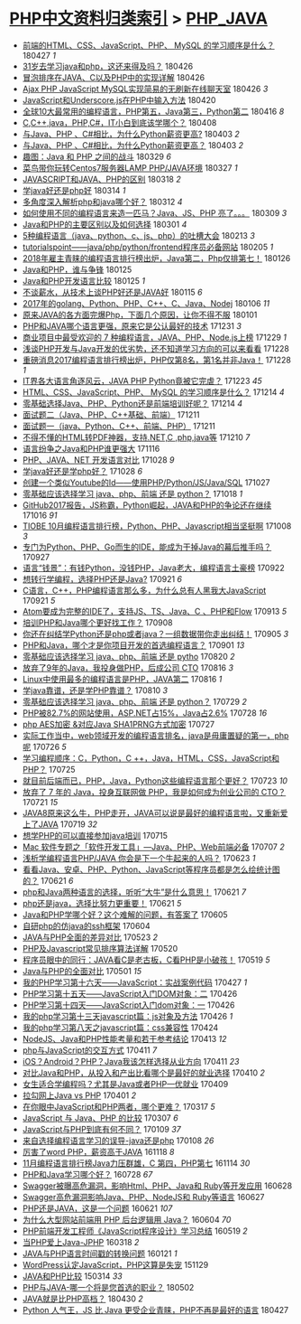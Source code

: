 [PHP中文资料归类索引](../README.md) > [PHP_JAVA](PHP_JAVA.md)
====
- [前端的HTML、CSS、JavaScript、PHP、 MySQL 的学习顺序是什么？](http://jkwz.applinzi.com/ittc/7096619453678879760.html#%E5%89%8D%E7%AB%AF%E7%9A%84HTML%E3%80%81CSS%E3%80%81JavaScript%E3%80%81PHP%E3%80%81+MySQL+%E7%9A%84%E5%AD%A6%E4%B9%A0%E9%A1%BA%E5%BA%8F%E6%98%AF%E4%BB%80%E4%B9%88%EF%BC%9F) 180427 *1* 
- [31岁去学习java和php，这还来得及吗？](http://jkwz.applinzi.com/ittc/7096320330803184657.html#31%E5%B2%81%E5%8E%BB%E5%AD%A6%E4%B9%A0java%E5%92%8Cphp%EF%BC%8C%E8%BF%99%E8%BF%98%E6%9D%A5%E5%BE%97%E5%8F%8A%E5%90%97%EF%BC%9F) 180426  
- [冒泡排序在JAVA、C以及PHP中的实现详解](http://jkwz.applinzi.com/ittc/7095931638167110672.html#%E5%86%92%E6%B3%A1%E6%8E%92%E5%BA%8F%E5%9C%A8JAVA%E3%80%81C%E4%BB%A5%E5%8F%8APHP%E4%B8%AD%E7%9A%84%E5%AE%9E%E7%8E%B0%E8%AF%A6%E8%A7%A3) 180426  
- [Ajax PHP JavaScript MySQL实现简易的无刷新在线聊天室](http://jkwz.applinzi.com/ittc/7096221707595678726.html#Ajax+PHP+JavaScript+MySQL%E5%AE%9E%E7%8E%B0%E7%AE%80%E6%98%93%E7%9A%84%E6%97%A0%E5%88%B7%E6%96%B0%E5%9C%A8%E7%BA%BF%E8%81%8A%E5%A4%A9%E5%AE%A4) 180426 *3* 
- [JavaScript和Underscore.js在PHP中输入方法](http://jkwz.applinzi.com/ittc/7093955169966621712.html#JavaScript%E5%92%8CUnderscore.js%E5%9C%A8PHP%E4%B8%AD%E8%BE%93%E5%85%A5%E6%96%B9%E6%B3%95) 180420  
- [全球10大最常用的编程语言，PHP第五，Java第三，Python第二](http://jkwz.applinzi.com/ittc/7090394521735267339.html#%E5%85%A8%E7%90%8310%E5%A4%A7%E6%9C%80%E5%B8%B8%E7%94%A8%E7%9A%84%E7%BC%96%E7%A8%8B%E8%AF%AD%E8%A8%80%EF%BC%8CPHP%E7%AC%AC%E4%BA%94%EF%BC%8CJava%E7%AC%AC%E4%B8%89%EF%BC%8CPython%E7%AC%AC%E4%BA%8C) 180416 *8* 
- [C,C++,java，PHP,C#，IT小白到底该学哪个？](http://jkwz.applinzi.com/ittc/7089607025975886855.html#C%2CC%2B%2B%2Cjava%EF%BC%8CPHP%2CC%23%EF%BC%8CIT%E5%B0%8F%E7%99%BD%E5%88%B0%E5%BA%95%E8%AF%A5%E5%AD%A6%E5%93%AA%E4%B8%AA%EF%BC%9F) 180408  
- [与Java、PHP 、C#相比，为什么Python薪资更高?](http://jkwz.applinzi.com/ittc/7087740882013127690.html#%E4%B8%8EJava%E3%80%81PHP+%E3%80%81C%23%E7%9B%B8%E6%AF%94%EF%BC%8C%E4%B8%BA%E4%BB%80%E4%B9%88Python%E8%96%AA%E8%B5%84%E6%9B%B4%E9%AB%98%3F) 180403 *2* 
- [与Java、PHP 、C#相比，为什么Python薪资更高？](http://jkwz.applinzi.com/ittc/7087537361875633163.html#%E4%B8%8EJava%E3%80%81PHP+%E3%80%81C%23%E7%9B%B8%E6%AF%94%EF%BC%8C%E4%B8%BA%E4%BB%80%E4%B9%88Python%E8%96%AA%E8%B5%84%E6%9B%B4%E9%AB%98%EF%BC%9F) 180403 *2* 
- [趣图：Java 和 PHP 之间的战斗](http://jkwz.applinzi.com/ittc/7085918501326029835.html#%E8%B6%A3%E5%9B%BE%EF%BC%9AJava+%E5%92%8C+PHP+%E4%B9%8B%E9%97%B4%E7%9A%84%E6%88%98%E6%96%97) 180329 *6* 
- [菜鸟带你玩转Centos7服务器LAMP PHP/JAVA环境](http://jkwz.applinzi.com/ittc/7085091736026350598.html#%E8%8F%9C%E9%B8%9F%E5%B8%A6%E4%BD%A0%E7%8E%A9%E8%BD%ACCentos7%E6%9C%8D%E5%8A%A1%E5%99%A8LAMP+PHP%2FJAVA%E7%8E%AF%E5%A2%83) 180327 *1* 
- [JAVASCRIPT和JAVA、PHP的区别](http://jkwz.applinzi.com/ittc/7081775931519927307.html#JAVASCRIPT%E5%92%8CJAVA%E3%80%81PHP%E7%9A%84%E5%8C%BA%E5%88%AB) 180318 *2* 
- [学java好还是php好](http://jkwz.applinzi.com/ittc/7080248826793559047.html#%E5%AD%A6java%E5%A5%BD%E8%BF%98%E6%98%AFphp%E5%A5%BD) 180314 *1* 
- [多角度深入解析php和java哪个好？](http://jkwz.applinzi.com/ittc/7079610986598499344.html#%E5%A4%9A%E8%A7%92%E5%BA%A6%E6%B7%B1%E5%85%A5%E8%A7%A3%E6%9E%90php%E5%92%8Cjava%E5%93%AA%E4%B8%AA%E5%A5%BD%EF%BC%9F) 180312 *4* 
- [如何使用不同的编程语言来造一匹马？Java、JS、PHP 亮了。。。](http://jkwz.applinzi.com/ittc/7078540740496196624.html#%E5%A6%82%E4%BD%95%E4%BD%BF%E7%94%A8%E4%B8%8D%E5%90%8C%E7%9A%84%E7%BC%96%E7%A8%8B%E8%AF%AD%E8%A8%80%E6%9D%A5%E9%80%A0%E4%B8%80%E5%8C%B9%E9%A9%AC%EF%BC%9FJava%E3%80%81JS%E3%80%81PHP+%E4%BA%AE%E4%BA%86%E3%80%82%E3%80%82%E3%80%82) 180309 *3* 
- [Java和PHP的主要区别以及如何选择](http://jkwz.applinzi.com/ittc/7075471673401017360.html#Java%E5%92%8CPHP%E7%9A%84%E4%B8%BB%E8%A6%81%E5%8C%BA%E5%88%AB%E4%BB%A5%E5%8F%8A%E5%A6%82%E4%BD%95%E9%80%89%E6%8B%A9) 180301 *4* 
- [5种编程语言（java、python、c、js、php）的吐槽大会](http://jkwz.applinzi.com/ittc/7067728528420635655.html#5%E7%A7%8D%E7%BC%96%E7%A8%8B%E8%AF%AD%E8%A8%80%EF%BC%88java%E3%80%81python%E3%80%81c%E3%80%81js%E3%80%81php%EF%BC%89%E7%9A%84%E5%90%90%E6%A7%BD%E5%A4%A7%E4%BC%9A) 180213 *3* 
- [tutorialspoint——java/php/python/frontend程序员必备网站](http://jkwz.applinzi.com/ittc/7066591206509642769.html#tutorialspoint%E2%80%94%E2%80%94java%2Fphp%2Fpython%2Ffrontend%E7%A8%8B%E5%BA%8F%E5%91%98%E5%BF%85%E5%A4%87%E7%BD%91%E7%AB%99) 180205 *1* 
- [2018年雇主青睐的编程语言排行榜出炉，Java第二，Php仅排第七！](http://jkwz.applinzi.com/ittc/7062939455407522833.html#2018%E5%B9%B4%E9%9B%87%E4%B8%BB%E9%9D%92%E7%9D%90%E7%9A%84%E7%BC%96%E7%A8%8B%E8%AF%AD%E8%A8%80%E6%8E%92%E8%A1%8C%E6%A6%9C%E5%87%BA%E7%82%89%EF%BC%8CJava%E7%AC%AC%E4%BA%8C%EF%BC%8CPhp%E4%BB%85%E6%8E%92%E7%AC%AC%E4%B8%83%EF%BC%81) 180126  
- [Java和PHP，谁与争锋](http://jkwz.applinzi.com/ittc/7062175384471077898.html#Java%E5%92%8CPHP%EF%BC%8C%E8%B0%81%E4%B8%8E%E4%BA%89%E9%94%8B) 180125  
- [Java和PHP开发语言比较](http://jkwz.applinzi.com/ittc/7062175384496243719.html#Java%E5%92%8CPHP%E5%BC%80%E5%8F%91%E8%AF%AD%E8%A8%80%E6%AF%94%E8%BE%83) 180125 *1* 
- [不谈薪水，从技术上谈PHP好还是JAVA好](http://jkwz.applinzi.com/ittc/7058910278786221072.html#%E4%B8%8D%E8%B0%88%E8%96%AA%E6%B0%B4%EF%BC%8C%E4%BB%8E%E6%8A%80%E6%9C%AF%E4%B8%8A%E8%B0%88PHP%E5%A5%BD%E8%BF%98%E6%98%AFJAVA%E5%A5%BD) 180115 *6* 
- [2017年的golang、Python、PHP、C++、C、Java、Nodej](http://jkwz.applinzi.com/ittc/7055530015314150410.html#2017%E5%B9%B4%E7%9A%84golang%E3%80%81Python%E3%80%81PHP%E3%80%81C%2B%2B%E3%80%81C%E3%80%81Java%E3%80%81Nodej) 180106 *11* 
- [原来JAVA的各方面完爆Php，下面几个原因，让你不得不服](http://jkwz.applinzi.com/ittc/7053693196410815495.html#%E5%8E%9F%E6%9D%A5JAVA%E7%9A%84%E5%90%84%E6%96%B9%E9%9D%A2%E5%AE%8C%E7%88%86Php%EF%BC%8C%E4%B8%8B%E9%9D%A2%E5%87%A0%E4%B8%AA%E5%8E%9F%E5%9B%A0%EF%BC%8C%E8%AE%A9%E4%BD%A0%E4%B8%8D%E5%BE%97%E4%B8%8D%E6%9C%8D) 180101  
- [PHP和JAVA哪个语言更强，原来它是公认最好的技术](http://jkwz.applinzi.com/ittc/7053191189879063568.html#PHP%E5%92%8CJAVA%E5%93%AA%E4%B8%AA%E8%AF%AD%E8%A8%80%E6%9B%B4%E5%BC%BA%EF%BC%8C%E5%8E%9F%E6%9D%A5%E5%AE%83%E6%98%AF%E5%85%AC%E8%AE%A4%E6%9C%80%E5%A5%BD%E7%9A%84%E6%8A%80%E6%9C%AF) 171231 *3* 
- [商业项目中最受欢迎的 7 种编程语言，JAVA、PHP、Node.js上榜](http://jkwz.applinzi.com/ittc/7052449298858378256.html#%E5%95%86%E4%B8%9A%E9%A1%B9%E7%9B%AE%E4%B8%AD%E6%9C%80%E5%8F%97%E6%AC%A2%E8%BF%8E%E7%9A%84+7+%E7%A7%8D%E7%BC%96%E7%A8%8B%E8%AF%AD%E8%A8%80%EF%BC%8CJAVA%E3%80%81PHP%E3%80%81Node.js%E4%B8%8A%E6%A6%9C) 171229 *1* 
- [浅谈PHP开发与Java开发的优劣势，还不知道学习方向的可以来看看](http://jkwz.applinzi.com/ittc/7052157074237047825.html#%E6%B5%85%E8%B0%88PHP%E5%BC%80%E5%8F%91%E4%B8%8EJava%E5%BC%80%E5%8F%91%E7%9A%84%E4%BC%98%E5%8A%A3%E5%8A%BF%EF%BC%8C%E8%BF%98%E4%B8%8D%E7%9F%A5%E9%81%93%E5%AD%A6%E4%B9%A0%E6%96%B9%E5%90%91%E7%9A%84%E5%8F%AF%E4%BB%A5%E6%9D%A5%E7%9C%8B%E7%9C%8B) 171228  
- [重磅消息2017编程语言排行榜出炉，PHP仅第8名，第1名并非Java！](http://jkwz.applinzi.com/ittc/7052087482500252688.html#%E9%87%8D%E7%A3%85%E6%B6%88%E6%81%AF2017%E7%BC%96%E7%A8%8B%E8%AF%AD%E8%A8%80%E6%8E%92%E8%A1%8C%E6%A6%9C%E5%87%BA%E7%82%89%EF%BC%8CPHP%E4%BB%85%E7%AC%AC8%E5%90%8D%EF%BC%8C%E7%AC%AC1%E5%90%8D%E5%B9%B6%E9%9D%9EJava%EF%BC%81) 171228 *1* 
- [IT界各大语言角逐风云，JAVA PHP Python竟被它完虐？](http://jkwz.applinzi.com/ittc/7050274253214057489.html#IT%E7%95%8C%E5%90%84%E5%A4%A7%E8%AF%AD%E8%A8%80%E8%A7%92%E9%80%90%E9%A3%8E%E4%BA%91%EF%BC%8CJAVA+PHP+Python%E7%AB%9F%E8%A2%AB%E5%AE%83%E5%AE%8C%E8%99%90%EF%BC%9F) 171223 *45* 
- [HTML、CSS、JavaScript、PHP、 MySQL 的学习顺序是什么？](http://jkwz.applinzi.com/ittc/7046932135288505360.html#HTML%E3%80%81CSS%E3%80%81JavaScript%E3%80%81PHP%E3%80%81+MySQL+%E7%9A%84%E5%AD%A6%E4%B9%A0%E9%A1%BA%E5%BA%8F%E6%98%AF%E4%BB%80%E4%B9%88%EF%BC%9F) 171214 *4* 
- [零基础选择Java、PHP、Python还是前端培训好呢？](http://jkwz.applinzi.com/ittc/7046897854755374097.html#%E9%9B%B6%E5%9F%BA%E7%A1%80%E9%80%89%E6%8B%A9Java%E3%80%81PHP%E3%80%81Python%E8%BF%98%E6%98%AF%E5%89%8D%E7%AB%AF%E5%9F%B9%E8%AE%AD%E5%A5%BD%E5%91%A2%EF%BC%9F) 171214 *4* 
- [面试题二（Java、PHP、C++基础、前端）](http://jkwz.applinzi.com/ittc/7045783637625144336.html#%E9%9D%A2%E8%AF%95%E9%A2%98%E4%BA%8C%EF%BC%88Java%E3%80%81PHP%E3%80%81C%2B%2B%E5%9F%BA%E7%A1%80%E3%80%81%E5%89%8D%E7%AB%AF%EF%BC%89) 171211  
- [面试题一（java、Python、C++、前端、PHP）](http://jkwz.applinzi.com/ittc/7045776125047866385.html#%E9%9D%A2%E8%AF%95%E9%A2%98%E4%B8%80%EF%BC%88java%E3%80%81Python%E3%80%81C%2B%2B%E3%80%81%E5%89%8D%E7%AB%AF%E3%80%81PHP%EF%BC%89) 171211  
- [不得不懂的HTML转PDF神器，支持.NET,C ,php,java等](http://jkwz.applinzi.com/ittc/7044364657744151568.html#%E4%B8%8D%E5%BE%97%E4%B8%8D%E6%87%82%E7%9A%84HTML%E8%BD%ACPDF%E7%A5%9E%E5%99%A8%EF%BC%8C%E6%94%AF%E6%8C%81.NET%2CC+%2Cphp%2Cjava%E7%AD%89) 171210 *7* 
- [语言纷争之Java和PHP谁更强大](http://jkwz.applinzi.com/ittc/7036581774124123153.html#%E8%AF%AD%E8%A8%80%E7%BA%B7%E4%BA%89%E4%B9%8BJava%E5%92%8CPHP%E8%B0%81%E6%9B%B4%E5%BC%BA%E5%A4%A7) 171116  
- [PHP、JAVA、NET 开发语言对比](http://jkwz.applinzi.com/ittc/7029434625313735696.html#PHP%E3%80%81JAVA%E3%80%81NET+%E5%BC%80%E5%8F%91%E8%AF%AD%E8%A8%80%E5%AF%B9%E6%AF%94) 171028 *9* 
- [学java好还是学php好？](http://jkwz.applinzi.com/ittc/7029432152851219472.html#%E5%AD%A6java%E5%A5%BD%E8%BF%98%E6%98%AF%E5%AD%A6php%E5%A5%BD%EF%BC%9F) 171028 *6* 
- [创建一个类似Youtube的Id——使用PHP/Python/JS/Java/SQL](http://jkwz.applinzi.com/ittc/7029085431755441168.html#%E5%88%9B%E5%BB%BA%E4%B8%80%E4%B8%AA%E7%B1%BB%E4%BC%BCYoutube%E7%9A%84Id%E2%80%94%E2%80%94%E4%BD%BF%E7%94%A8PHP%2FPython%2FJS%2FJava%2FSQL) 171027  
- [零基础应该选择学习 java、php、前端 还是 python？](http://jkwz.applinzi.com/ittc/7025883386458145808.html#%E9%9B%B6%E5%9F%BA%E7%A1%80%E5%BA%94%E8%AF%A5%E9%80%89%E6%8B%A9%E5%AD%A6%E4%B9%A0+java%E3%80%81php%E3%80%81%E5%89%8D%E7%AB%AF+%E8%BF%98%E6%98%AF+python%EF%BC%9F) 171018 *1* 
- [GitHub2017报告，JS称霸，Python崛起，JAVA和PHP的争论还在继续](http://jkwz.applinzi.com/ittc/7024996762924876816.html#GitHub2017%E6%8A%A5%E5%91%8A%EF%BC%8CJS%E7%A7%B0%E9%9C%B8%EF%BC%8CPython%E5%B4%9B%E8%B5%B7%EF%BC%8CJAVA%E5%92%8CPHP%E7%9A%84%E4%BA%89%E8%AE%BA%E8%BF%98%E5%9C%A8%E7%BB%A7%E7%BB%AD) 171016 *91* 
- [TIOBE 10月编程语言排行榜，Python、PHP、Javascript相当坚挺啊](http://jkwz.applinzi.com/ittc/7022003937169900560.html#TIOBE+10%E6%9C%88%E7%BC%96%E7%A8%8B%E8%AF%AD%E8%A8%80%E6%8E%92%E8%A1%8C%E6%A6%9C%EF%BC%8CPython%E3%80%81PHP%E3%80%81Javascript%E7%9B%B8%E5%BD%93%E5%9D%9A%E6%8C%BA%E5%95%8A) 171008 *3* 
- [专门为Python、PHP、Go而生的IDE，能成为干掉Java的幕后推手吗？](http://jkwz.applinzi.com/ittc/7018017039871116304.html#%E4%B8%93%E9%97%A8%E4%B8%BAPython%E3%80%81PHP%E3%80%81Go%E8%80%8C%E7%94%9F%E7%9A%84IDE%EF%BC%8C%E8%83%BD%E6%88%90%E4%B8%BA%E5%B9%B2%E6%8E%89Java%E7%9A%84%E5%B9%95%E5%90%8E%E6%8E%A8%E6%89%8B%E5%90%97%EF%BC%9F) 170927  
- [语言“钱景”：有钱Python，没钱PHP，Java老大，编程语言土豪榜](http://jkwz.applinzi.com/ittc/7016046932760462352.html#%E8%AF%AD%E8%A8%80%E2%80%9C%E9%92%B1%E6%99%AF%E2%80%9D%EF%BC%9A%E6%9C%89%E9%92%B1Python%EF%BC%8C%E6%B2%A1%E9%92%B1PHP%EF%BC%8CJava%E8%80%81%E5%A4%A7%EF%BC%8C%E7%BC%96%E7%A8%8B%E8%AF%AD%E8%A8%80%E5%9C%9F%E8%B1%AA%E6%A6%9C) 170922  
- [想转行学编程，选择PHP还是Java?](http://jkwz.applinzi.com/ittc/7015714253863126033.html#%E6%83%B3%E8%BD%AC%E8%A1%8C%E5%AD%A6%E7%BC%96%E7%A8%8B%EF%BC%8C%E9%80%89%E6%8B%A9PHP%E8%BF%98%E6%98%AFJava%3F) 170921 *6* 
- [C语言，C++，PHP编程语言那么多，为什么总有人黑我大JavaScript](http://jkwz.applinzi.com/ittc/7015548611168044049.html#C%E8%AF%AD%E8%A8%80%EF%BC%8CC%2B%2B%EF%BC%8CPHP%E7%BC%96%E7%A8%8B%E8%AF%AD%E8%A8%80%E9%82%A3%E4%B9%88%E5%A4%9A%EF%BC%8C%E4%B8%BA%E4%BB%80%E4%B9%88%E6%80%BB%E6%9C%89%E4%BA%BA%E9%BB%91%E6%88%91%E5%A4%A7JavaScript) 170921 *5* 
- [Atom要成为完整的IDE了，支持JS、TS、Java、C 、PHP和Flow](http://jkwz.applinzi.com/ittc/7012857275776238609.html#Atom%E8%A6%81%E6%88%90%E4%B8%BA%E5%AE%8C%E6%95%B4%E7%9A%84IDE%E4%BA%86%EF%BC%8C%E6%94%AF%E6%8C%81JS%E3%80%81TS%E3%80%81Java%E3%80%81C+%E3%80%81PHP%E5%92%8CFlow) 170913 *5* 
- [培训PHP和Java哪个更好找工作？](http://jkwz.applinzi.com/ittc/7010881167694496784.html#%E5%9F%B9%E8%AE%ADPHP%E5%92%8CJava%E5%93%AA%E4%B8%AA%E6%9B%B4%E5%A5%BD%E6%89%BE%E5%B7%A5%E4%BD%9C%EF%BC%9F) 170908  
- [你还在纠结学Python还是php或者java？一组数据带你走出纠结！](http://jkwz.applinzi.com/ittc/7009899586091746321.html#%E4%BD%A0%E8%BF%98%E5%9C%A8%E7%BA%A0%E7%BB%93%E5%AD%A6Python%E8%BF%98%E6%98%AFphp%E6%88%96%E8%80%85java%EF%BC%9F%E4%B8%80%E7%BB%84%E6%95%B0%E6%8D%AE%E5%B8%A6%E4%BD%A0%E8%B5%B0%E5%87%BA%E7%BA%A0%E7%BB%93%EF%BC%81) 170905 *3* 
- [PHP和Java，哪个才是你项目开发的首选编程语言？](http://jkwz.applinzi.com/ittc/7008318022748734480.html#PHP%E5%92%8CJava%EF%BC%8C%E5%93%AA%E4%B8%AA%E6%89%8D%E6%98%AF%E4%BD%A0%E9%A1%B9%E7%9B%AE%E5%BC%80%E5%8F%91%E7%9A%84%E9%A6%96%E9%80%89%E7%BC%96%E7%A8%8B%E8%AF%AD%E8%A8%80%EF%BC%9F) 170901 *13* 
- [零基础应该选择学习 java、php、前端 还是 pytho](http://jkwz.applinzi.com/ittc/7003976339215090704.html#%E9%9B%B6%E5%9F%BA%E7%A1%80%E5%BA%94%E8%AF%A5%E9%80%89%E6%8B%A9%E5%AD%A6%E4%B9%A0+java%E3%80%81php%E3%80%81%E5%89%8D%E7%AB%AF+%E8%BF%98%E6%98%AF+pytho) 170820 *2* 
- [放弃了9年的Java，我投身做PHP，后成公司 CTO](http://jkwz.applinzi.com/ittc/7002549544422999056.html#%E6%94%BE%E5%BC%83%E4%BA%869%E5%B9%B4%E7%9A%84Java%EF%BC%8C%E6%88%91%E6%8A%95%E8%BA%AB%E5%81%9APHP%EF%BC%8C%E5%90%8E%E6%88%90%E5%85%AC%E5%8F%B8+CTO) 170816 *3* 
- [Linux中使用最多的编程语言是PHP，JAVA第二](http://jkwz.applinzi.com/ittc/7002387993929974801.html#Linux%E4%B8%AD%E4%BD%BF%E7%94%A8%E6%9C%80%E5%A4%9A%E7%9A%84%E7%BC%96%E7%A8%8B%E8%AF%AD%E8%A8%80%E6%98%AFPHP%EF%BC%8CJAVA%E7%AC%AC%E4%BA%8C) 170816 *1* 
- [学java靠谱，还是学PHP靠谱？](http://jkwz.applinzi.com/ittc/7000105947043988496.html#%E5%AD%A6java%E9%9D%A0%E8%B0%B1%EF%BC%8C%E8%BF%98%E6%98%AF%E5%AD%A6PHP%E9%9D%A0%E8%B0%B1%EF%BC%9F) 170810 *3* 
- [零基础应该选择学习 java、php、前端 还是 python？](http://jkwz.applinzi.com/ittc/6995762709134836752.html#%E9%9B%B6%E5%9F%BA%E7%A1%80%E5%BA%94%E8%AF%A5%E9%80%89%E6%8B%A9%E5%AD%A6%E4%B9%A0+java%E3%80%81php%E3%80%81%E5%89%8D%E7%AB%AF+%E8%BF%98%E6%98%AF+python%EF%BC%9F) 170729 *2* 
- [PHP被82.7%的网站使用，ASP.NET占15%，Java占2.6%](http://jkwz.applinzi.com/ittc/6995345012009993232.html#PHP%E8%A2%AB82.7%25%E7%9A%84%E7%BD%91%E7%AB%99%E4%BD%BF%E7%94%A8%EF%BC%8CASP.NET%E5%8D%A015%25%EF%BC%8CJava%E5%8D%A02.6%25) 170728 *16* 
- [php AES加密 &amp;对应Java SHA1PRNG方式加密](http://jkwz.applinzi.com/ittc/6994913650408948752.html#php+AES%E5%8A%A0%E5%AF%86+%26amp%3B%E5%AF%B9%E5%BA%94Java+SHA1PRNG%E6%96%B9%E5%BC%8F%E5%8A%A0%E5%AF%86) 170727  
- [实际工作当中，web领域开发的编程语言排名，java是毋庸置疑的第一，php呢](http://jkwz.applinzi.com/ittc/6994578831154086928.html#%E5%AE%9E%E9%99%85%E5%B7%A5%E4%BD%9C%E5%BD%93%E4%B8%AD%EF%BC%8Cweb%E9%A2%86%E5%9F%9F%E5%BC%80%E5%8F%91%E7%9A%84%E7%BC%96%E7%A8%8B%E8%AF%AD%E8%A8%80%E6%8E%92%E5%90%8D%EF%BC%8Cjava%E6%98%AF%E6%AF%8B%E5%BA%B8%E7%BD%AE%E7%96%91%E7%9A%84%E7%AC%AC%E4%B8%80%EF%BC%8Cphp%E5%91%A2) 170726 *5* 
- [学习编程顺序：C，Python，C ++，Java，HTML，CSS，JavaScript和PHP？](http://jkwz.applinzi.com/ittc/6994205224615805968.html#%E5%AD%A6%E4%B9%A0%E7%BC%96%E7%A8%8B%E9%A1%BA%E5%BA%8F%EF%BC%9AC%EF%BC%8CPython%EF%BC%8CC+%2B%2B%EF%BC%8CJava%EF%BC%8CHTML%EF%BC%8CCSS%EF%BC%8CJavaScript%E5%92%8CPHP%EF%BC%9F) 170725  
- [就目前后端而已，PHP，Java，Python这些编程语言那个更好？](http://jkwz.applinzi.com/ittc/6993277242418136080.html#%E5%B0%B1%E7%9B%AE%E5%89%8D%E5%90%8E%E7%AB%AF%E8%80%8C%E5%B7%B2%EF%BC%8CPHP%EF%BC%8CJava%EF%BC%8CPython%E8%BF%99%E4%BA%9B%E7%BC%96%E7%A8%8B%E8%AF%AD%E8%A8%80%E9%82%A3%E4%B8%AA%E6%9B%B4%E5%A5%BD%EF%BC%9F) 170723 *10* 
- [放弃了 7 年的 Java，投身互联网做 PHP，我是如何成为创业公司的 CTO？](http://jkwz.applinzi.com/ittc/6992791077655151632.html#%E6%94%BE%E5%BC%83%E4%BA%86+7+%E5%B9%B4%E7%9A%84+Java%EF%BC%8C%E6%8A%95%E8%BA%AB%E4%BA%92%E8%81%94%E7%BD%91%E5%81%9A+PHP%EF%BC%8C%E6%88%91%E6%98%AF%E5%A6%82%E4%BD%95%E6%88%90%E4%B8%BA%E5%88%9B%E4%B8%9A%E5%85%AC%E5%8F%B8%E7%9A%84+CTO%EF%BC%9F) 170721 *15* 
- [JAVA8原来这么牛，PHP走开，JAVA可以说是最好的编程语言啦，又重新爱上了JAVA](http://jkwz.applinzi.com/ittc/6991983552282231825.html#JAVA8%E5%8E%9F%E6%9D%A5%E8%BF%99%E4%B9%88%E7%89%9B%EF%BC%8CPHP%E8%B5%B0%E5%BC%80%EF%BC%8CJAVA%E5%8F%AF%E4%BB%A5%E8%AF%B4%E6%98%AF%E6%9C%80%E5%A5%BD%E7%9A%84%E7%BC%96%E7%A8%8B%E8%AF%AD%E8%A8%80%E5%95%A6%EF%BC%8C%E5%8F%88%E9%87%8D%E6%96%B0%E7%88%B1%E4%B8%8A%E4%BA%86JAVA) 170719 *32* 
- [想学PHP的可以直接参加java培训](http://jkwz.applinzi.com/ittc/6990500386270872592.html#%E6%83%B3%E5%AD%A6PHP%E7%9A%84%E5%8F%AF%E4%BB%A5%E7%9B%B4%E6%8E%A5%E5%8F%82%E5%8A%A0java%E5%9F%B9%E8%AE%AD) 170715  
- [Mac 软件专题之「软件开发工具」—Java、PHP、Web前端必备](http://jkwz.applinzi.com/ittc/6987563793251828740.html#Mac+%E8%BD%AF%E4%BB%B6%E4%B8%93%E9%A2%98%E4%B9%8B%E3%80%8C%E8%BD%AF%E4%BB%B6%E5%BC%80%E5%8F%91%E5%B7%A5%E5%85%B7%E3%80%8D%E2%80%94Java%E3%80%81PHP%E3%80%81Web%E5%89%8D%E7%AB%AF%E5%BF%85%E5%A4%87) 170707 *2* 
- [浅析学编程语言PHP/JAVA 你会是下一个牛起来的人吗？](http://jkwz.applinzi.com/ittc/6982507849811756036.html#%E6%B5%85%E6%9E%90%E5%AD%A6%E7%BC%96%E7%A8%8B%E8%AF%AD%E8%A8%80PHP%2FJAVA+%E4%BD%A0%E4%BC%9A%E6%98%AF%E4%B8%8B%E4%B8%80%E4%B8%AA%E7%89%9B%E8%B5%B7%E6%9D%A5%E7%9A%84%E4%BA%BA%E5%90%97%EF%BC%9F) 170623 *1* 
- [看看Java、安卓、PHP、Python、JavaScript等程序员都是怎么绘统计图的？](http://jkwz.applinzi.com/ittc/6981724345293341701.html#%E7%9C%8B%E7%9C%8BJava%E3%80%81%E5%AE%89%E5%8D%93%E3%80%81PHP%E3%80%81Python%E3%80%81JavaScript%E7%AD%89%E7%A8%8B%E5%BA%8F%E5%91%98%E9%83%BD%E6%98%AF%E6%80%8E%E4%B9%88%E7%BB%98%E7%BB%9F%E8%AE%A1%E5%9B%BE%E7%9A%84%EF%BC%9F) 170621 *6* 
- [php和Java两种语言的选择，听听“大牛”是什么意思！](http://jkwz.applinzi.com/ittc/6981680611289728005.html#php%E5%92%8CJava%E4%B8%A4%E7%A7%8D%E8%AF%AD%E8%A8%80%E7%9A%84%E9%80%89%E6%8B%A9%EF%BC%8C%E5%90%AC%E5%90%AC%E2%80%9C%E5%A4%A7%E7%89%9B%E2%80%9D%E6%98%AF%E4%BB%80%E4%B9%88%E6%84%8F%E6%80%9D%EF%BC%81) 170621 *7* 
- [php还是java，选择比努力更重要！](http://jkwz.applinzi.com/ittc/6981610173687661572.html#php%E8%BF%98%E6%98%AFjava%EF%BC%8C%E9%80%89%E6%8B%A9%E6%AF%94%E5%8A%AA%E5%8A%9B%E6%9B%B4%E9%87%8D%E8%A6%81%EF%BC%81) 170621 *5* 
- [Java和PHP学哪个好？这个难解的问题，有答案了](http://jkwz.applinzi.com/ittc/6975747725659210756.html#Java%E5%92%8CPHP%E5%AD%A6%E5%93%AA%E4%B8%AA%E5%A5%BD%EF%BC%9F%E8%BF%99%E4%B8%AA%E9%9A%BE%E8%A7%A3%E7%9A%84%E9%97%AE%E9%A2%98%EF%BC%8C%E6%9C%89%E7%AD%94%E6%A1%88%E4%BA%86) 170605  
- [自研php的仿java的ssh框架](http://jkwz.applinzi.com/ittc/6975451385603556356.html#%E8%87%AA%E7%A0%94php%E7%9A%84%E4%BB%BFjava%E7%9A%84ssh%E6%A1%86%E6%9E%B6) 170604  
- [JAVA与PHP全面的差异对比](http://jkwz.applinzi.com/ittc/6970876812073632772.html#JAVA%E4%B8%8EPHP%E5%85%A8%E9%9D%A2%E7%9A%84%E5%B7%AE%E5%BC%82%E5%AF%B9%E6%AF%94) 170523 *2* 
- [PHP及Javascript常见排序算法详解](http://jkwz.applinzi.com/ittc/6969822315721262085.html#PHP%E5%8F%8AJavascript%E5%B8%B8%E8%A7%81%E6%8E%92%E5%BA%8F%E7%AE%97%E6%B3%95%E8%AF%A6%E8%A7%A3) 170520  
- [程序员眼中的同行：JAVA看C是老古板，C看PHP是小破孩！](http://jkwz.applinzi.com/ittc/6969429718993470469.html#%E7%A8%8B%E5%BA%8F%E5%91%98%E7%9C%BC%E4%B8%AD%E7%9A%84%E5%90%8C%E8%A1%8C%EF%BC%9AJAVA%E7%9C%8BC%E6%98%AF%E8%80%81%E5%8F%A4%E6%9D%BF%EF%BC%8CC%E7%9C%8BPHP%E6%98%AF%E5%B0%8F%E7%A0%B4%E5%AD%A9%EF%BC%81) 170519 *5* 
- [Java与PHP的全面对比](http://jkwz.applinzi.com/ittc/6962727550534026245.html#Java%E4%B8%8EPHP%E7%9A%84%E5%85%A8%E9%9D%A2%E5%AF%B9%E6%AF%94) 170501 *15* 
- [我的PHP学习第十六天——JavaScript：实战案例代码](http://jkwz.applinzi.com/ittc/6960998966656238596.html#%E6%88%91%E7%9A%84PHP%E5%AD%A6%E4%B9%A0%E7%AC%AC%E5%8D%81%E5%85%AD%E5%A4%A9%E2%80%94%E2%80%94JavaScript%EF%BC%9A%E5%AE%9E%E6%88%98%E6%A1%88%E4%BE%8B%E4%BB%A3%E7%A0%81) 170427 *1* 
- [PHP学习第十五天——JavaScript入门DOM对象：二](http://jkwz.applinzi.com/ittc/6960851003204174852.html#PHP%E5%AD%A6%E4%B9%A0%E7%AC%AC%E5%8D%81%E4%BA%94%E5%A4%A9%E2%80%94%E2%80%94JavaScript%E5%85%A5%E9%97%A8DOM%E5%AF%B9%E8%B1%A1%EF%BC%9A%E4%BA%8C) 170426  
- [PHP学习第十四天——JavaScript入门dom对象：一](http://jkwz.applinzi.com/ittc/6960843538894947333.html#PHP%E5%AD%A6%E4%B9%A0%E7%AC%AC%E5%8D%81%E5%9B%9B%E5%A4%A9%E2%80%94%E2%80%94JavaScript%E5%85%A5%E9%97%A8dom%E5%AF%B9%E8%B1%A1%EF%BC%9A%E4%B8%80) 170426  
- [我的php学习第十三天javascript篇：js对象及方法](http://jkwz.applinzi.com/ittc/6960792751745532932.html#%E6%88%91%E7%9A%84php%E5%AD%A6%E4%B9%A0%E7%AC%AC%E5%8D%81%E4%B8%89%E5%A4%A9javascript%E7%AF%87%EF%BC%9Ajs%E5%AF%B9%E8%B1%A1%E5%8F%8A%E6%96%B9%E6%B3%95) 170426 *1* 
- [我的php学习第八天之javascript篇：css兼容性](http://jkwz.applinzi.com/ittc/6960032148600914948.html#%E6%88%91%E7%9A%84php%E5%AD%A6%E4%B9%A0%E7%AC%AC%E5%85%AB%E5%A4%A9%E4%B9%8Bjavascript%E7%AF%87%EF%BC%9Acss%E5%85%BC%E5%AE%B9%E6%80%A7) 170424  
- [NodeJS、Java和PHP性能考量和若干参考结论](http://jkwz.applinzi.com/ittc/6955798225100473348.html#NodeJS%E3%80%81Java%E5%92%8CPHP%E6%80%A7%E8%83%BD%E8%80%83%E9%87%8F%E5%92%8C%E8%8B%A5%E5%B9%B2%E5%8F%82%E8%80%83%E7%BB%93%E8%AE%BA) 170413 *12* 
- [php与JavaScript的交互方式](http://jkwz.applinzi.com/ittc/6955391287036478468.html#php%E4%B8%8EJavaScript%E7%9A%84%E4%BA%A4%E4%BA%92%E6%96%B9%E5%BC%8F) 170411 *7* 
- [iOS？Android？PHP？Java我该怎样选择从业方向](http://jkwz.applinzi.com/ittc/6955219914859217924.html#iOS%EF%BC%9FAndroid%EF%BC%9FPHP%EF%BC%9FJava%E6%88%91%E8%AF%A5%E6%80%8E%E6%A0%B7%E9%80%89%E6%8B%A9%E4%BB%8E%E4%B8%9A%E6%96%B9%E5%90%91) 170411 *23* 
- [对比Java和PHP，从投入和产出比看哪个是最好的就业选择](http://jkwz.applinzi.com/ittc/6954965665743111172.html#%E5%AF%B9%E6%AF%94Java%E5%92%8CPHP%EF%BC%8C%E4%BB%8E%E6%8A%95%E5%85%A5%E5%92%8C%E4%BA%A7%E5%87%BA%E6%AF%94%E7%9C%8B%E5%93%AA%E4%B8%AA%E6%98%AF%E6%9C%80%E5%A5%BD%E7%9A%84%E5%B0%B1%E4%B8%9A%E9%80%89%E6%8B%A9) 170410 *2* 
- [女生适合学编程吗？尤其是Java或者PHP—优就业](http://jkwz.applinzi.com/ittc/6954462946703967237.html#%E5%A5%B3%E7%94%9F%E9%80%82%E5%90%88%E5%AD%A6%E7%BC%96%E7%A8%8B%E5%90%97%EF%BC%9F%E5%B0%A4%E5%85%B6%E6%98%AFJava%E6%88%96%E8%80%85PHP%E2%80%94%E4%BC%98%E5%B0%B1%E4%B8%9A) 170409  
- [拉勾网上Java vs PHP](http://jkwz.applinzi.com/ittc/6951504919990371332.html#%E6%8B%89%E5%8B%BE%E7%BD%91%E4%B8%8AJava+vs+PHP) 170401 *2* 
- [在你眼中JavaScript和PHP两者，哪个更难？](http://jkwz.applinzi.com/ittc/6945556337642701828.html#%E5%9C%A8%E4%BD%A0%E7%9C%BC%E4%B8%ADJavaScript%E5%92%8CPHP%E4%B8%A4%E8%80%85%EF%BC%8C%E5%93%AA%E4%B8%AA%E6%9B%B4%E9%9A%BE%EF%BC%9F) 170317 *5* 
- [JavaScript 与 Java、PHP 的比较](http://jkwz.applinzi.com/ittc/6942313082620740613.html#JavaScript+%E4%B8%8E+Java%E3%80%81PHP+%E7%9A%84%E6%AF%94%E8%BE%83) 170307 *6* 
- [JavaScript与PHP到底有何不同？](http://jkwz.applinzi.com/ittc/6921169372629697541.html#JavaScript%E4%B8%8EPHP%E5%88%B0%E5%BA%95%E6%9C%89%E4%BD%95%E4%B8%8D%E5%90%8C%EF%BC%9F) 170109 *37* 
- [来自选择编程语言学习的误导-java还是php](http://jkwz.applinzi.com/ittc/6920778709094368260.html#%E6%9D%A5%E8%87%AA%E9%80%89%E6%8B%A9%E7%BC%96%E7%A8%8B%E8%AF%AD%E8%A8%80%E5%AD%A6%E4%B9%A0%E7%9A%84%E8%AF%AF%E5%AF%BC-java%E8%BF%98%E6%98%AFphp) 170108 *26* 
- [厉害了word PHP，薪资高于JAVA](http://jkwz.applinzi.com/ittc/6901784455781286917.html#%E5%8E%89%E5%AE%B3%E4%BA%86word+PHP%EF%BC%8C%E8%96%AA%E8%B5%84%E9%AB%98%E4%BA%8EJAVA) 161118 *8* 
- [11月编程语言排行榜Java力压群雄，C 第四，PHP第七](http://jkwz.applinzi.com/ittc/6900347300026516485.html#11%E6%9C%88%E7%BC%96%E7%A8%8B%E8%AF%AD%E8%A8%80%E6%8E%92%E8%A1%8C%E6%A6%9CJava%E5%8A%9B%E5%8E%8B%E7%BE%A4%E9%9B%84%EF%BC%8CC+%E7%AC%AC%E5%9B%9B%EF%BC%8CPHP%E7%AC%AC%E4%B8%83) 161114 *30* 
- [PHP和Java学习哪个好？](http://jkwz.applinzi.com/ittc/6859816181632074756.html#PHP%E5%92%8CJava%E5%AD%A6%E4%B9%A0%E5%93%AA%E4%B8%AA%E5%A5%BD%EF%BC%9F) 160728 *67* 
- [Swagger被曝高危漏洞，影响Html、PHP、Java和 Ruby等开发应用](http://jkwz.applinzi.com/ittc/6848716549103551492.html#Swagger%E8%A2%AB%E6%9B%9D%E9%AB%98%E5%8D%B1%E6%BC%8F%E6%B4%9E%EF%BC%8C%E5%BD%B1%E5%93%8DHtml%E3%80%81PHP%E3%80%81Java%E5%92%8C+Ruby%E7%AD%89%E5%BC%80%E5%8F%91%E5%BA%94%E7%94%A8) 160628  
- [Swagger高危漏洞影响Java、PHP、NodeJS和 Ruby等语言](http://jkwz.applinzi.com/ittc/6848539554847654916.html#Swagger%E9%AB%98%E5%8D%B1%E6%BC%8F%E6%B4%9E%E5%BD%B1%E5%93%8DJava%E3%80%81PHP%E3%80%81NodeJS%E5%92%8C+Ruby%E7%AD%89%E8%AF%AD%E8%A8%80) 160627  
- [PHP还是JAVA，这是一个问题](http://jkwz.applinzi.com/ittc/6845924889932071940.html#PHP%E8%BF%98%E6%98%AFJAVA%EF%BC%8C%E8%BF%99%E6%98%AF%E4%B8%80%E4%B8%AA%E9%97%AE%E9%A2%98) 160621 *107* 
- [为什么大型网站前端用 PHP 后台逻辑用 Java？](http://jkwz.applinzi.com/ittc/6839874538409821188.html#%E4%B8%BA%E4%BB%80%E4%B9%88%E5%A4%A7%E5%9E%8B%E7%BD%91%E7%AB%99%E5%89%8D%E7%AB%AF%E7%94%A8+PHP+%E5%90%8E%E5%8F%B0%E9%80%BB%E8%BE%91%E7%94%A8+Java%EF%BC%9F) 160604 *70* 
- [PHP前端开发工程师《JavaScript程序设计》学习总结](http://jkwz.applinzi.com/ittc/6833843464906998788.html#PHP%E5%89%8D%E7%AB%AF%E5%BC%80%E5%8F%91%E5%B7%A5%E7%A8%8B%E5%B8%88%E3%80%8AJavaScript%E7%A8%8B%E5%BA%8F%E8%AE%BE%E8%AE%A1%E3%80%8B%E5%AD%A6%E4%B9%A0%E6%80%BB%E7%BB%93) 160519 *2* 
- [当PHP爱上Java-JPHP](http://jkwz.applinzi.com/ittc/6811046057068725252.html#%E5%BD%93PHP%E7%88%B1%E4%B8%8AJava-JPHP) 160318 *2* 
- [JAVA与PHP语言时间戳的转换问题](http://jkwz.applinzi.com/ittc/6789563703997498372.html#JAVA%E4%B8%8EPHP%E8%AF%AD%E8%A8%80%E6%97%B6%E9%97%B4%E6%88%B3%E7%9A%84%E8%BD%AC%E6%8D%A2%E9%97%AE%E9%A2%98) 160121 *1* 
- [WordPress认定JavaScript，PHP这算是失宠](http://jkwz.applinzi.com/ittc/6770225514270950405.html#WordPress%E8%AE%A4%E5%AE%9AJavaScript%EF%BC%8CPHP%E8%BF%99%E7%AE%97%E6%98%AF%E5%A4%B1%E5%AE%A0) 151129  
- [JAVA和PHP比较](http://jkwz.applinzi.com/ittc/547650611396142866.html#JAVA%E5%92%8CPHP%E6%AF%94%E8%BE%83) 150314 *33* 
- [PHP与JAVA-哪一个将是您首选的职业？](http://jkwz.applinzi.com/ittc/7098548204570412048.html#PHP%E4%B8%8EJAVA-%E5%93%AA%E4%B8%80%E4%B8%AA%E5%B0%86%E6%98%AF%E6%82%A8%E9%A6%96%E9%80%89%E7%9A%84%E8%81%8C%E4%B8%9A%EF%BC%9F) 180502  
- [JAVA就是比PHP高档？](http://jkwz.applinzi.com/ittc/7097788674131624970.html#JAVA%E5%B0%B1%E6%98%AF%E6%AF%94PHP%E9%AB%98%E6%A1%A3%EF%BC%9F) 180430 *2* 
- [Python 人气王，JS 比 Java 更受企业青睐，PHP不再是最好的语言](http://jkwz.applinzi.com/ittc/7096785286690505734.html#Python+%E4%BA%BA%E6%B0%94%E7%8E%8B%EF%BC%8CJS+%E6%AF%94+Java+%E6%9B%B4%E5%8F%97%E4%BC%81%E4%B8%9A%E9%9D%92%E7%9D%90%EF%BC%8CPHP%E4%B8%8D%E5%86%8D%E6%98%AF%E6%9C%80%E5%A5%BD%E7%9A%84%E8%AF%AD%E8%A8%80) 180427  
